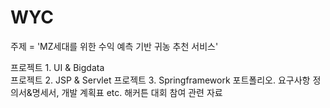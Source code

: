# WYC

주제 = 'MZ세대를 위한 수익 예측 기반 귀농 추천 서비스'

프로젝트 1. UI & Bigdata   
프로젝트 2. JSP & Servlet
프로젝트 3. Springframework
포트폴리오. 요구사항 정의서&명세서, 개발 계획표
etc. 해커튼 대회 참여 관련 자료
